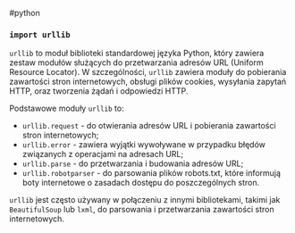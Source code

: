 #python 

### `import urllib`

`urllib` to moduł biblioteki standardowej języka Python, który zawiera zestaw modułów służących do przetwarzania adresów URL (Uniform Resource Locator). W szczególności, `urllib` zawiera moduły do pobierania zawartości stron internetowych, obsługi plików cookies, wysyłania zapytań HTTP, oraz tworzenia żądań i odpowiedzi HTTP.

Podstawowe moduły `urllib` to:

-   `urllib.request` - do otwierania adresów URL i pobierania zawartości stron internetowych;
-   `urllib.error` - zawiera wyjątki wywoływane w przypadku błędów związanych z operacjami na adresach URL;
-   `urllib.parse` - do przetwarzania i budowania adresów URL;
-   `urllib.robotparser` - do parsowania plików robots.txt, które informują boty internetowe o zasadach dostępu do poszczególnych stron.

`urllib` jest często używany w połączeniu z innymi bibliotekami, takimi jak `BeautifulSoup` lub `lxml`, do parsowania i przetwarzania zawartości stron internetowych.



